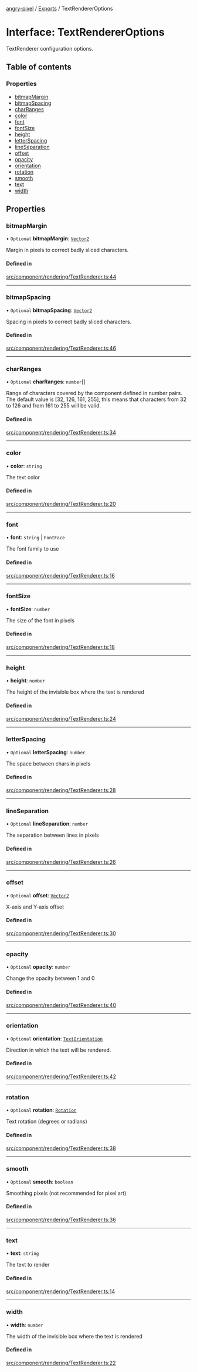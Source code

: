 [angry-pixel](../README.md) / [Exports](../modules.md) / TextRendererOptions

# Interface: TextRendererOptions

TextRenderer configuration options.

## Table of contents

### Properties

- [bitmapMargin](TextRendererOptions.md#bitmapmargin)
- [bitmapSpacing](TextRendererOptions.md#bitmapspacing)
- [charRanges](TextRendererOptions.md#charranges)
- [color](TextRendererOptions.md#color)
- [font](TextRendererOptions.md#font)
- [fontSize](TextRendererOptions.md#fontsize)
- [height](TextRendererOptions.md#height)
- [letterSpacing](TextRendererOptions.md#letterspacing)
- [lineSeparation](TextRendererOptions.md#lineseparation)
- [offset](TextRendererOptions.md#offset)
- [opacity](TextRendererOptions.md#opacity)
- [orientation](TextRendererOptions.md#orientation)
- [rotation](TextRendererOptions.md#rotation)
- [smooth](TextRendererOptions.md#smooth)
- [text](TextRendererOptions.md#text)
- [width](TextRendererOptions.md#width)

## Properties

### bitmapMargin

• `Optional` **bitmapMargin**: [`Vector2`](../classes/Vector2.md)

Margin in pixels to correct badly sliced characters.

#### Defined in

[src/component/rendering/TextRenderer.ts:44](https://github.com/angry-pixel-studio/angry-pixel-engine/blob/8704b49/src/component/rendering/TextRenderer.ts#L44)

___

### bitmapSpacing

• `Optional` **bitmapSpacing**: [`Vector2`](../classes/Vector2.md)

Spacing in pixels to correct badly sliced characters.

#### Defined in

[src/component/rendering/TextRenderer.ts:46](https://github.com/angry-pixel-studio/angry-pixel-engine/blob/8704b49/src/component/rendering/TextRenderer.ts#L46)

___

### charRanges

• `Optional` **charRanges**: `number`[]

Range of characters covered by the component defined in number pairs.
The default value is [32, 126, 161, 255], this means that characters
from 32 to 126 and from 161 to 255 will be valid.

#### Defined in

[src/component/rendering/TextRenderer.ts:34](https://github.com/angry-pixel-studio/angry-pixel-engine/blob/8704b49/src/component/rendering/TextRenderer.ts#L34)

___

### color

• **color**: `string`

The text color

#### Defined in

[src/component/rendering/TextRenderer.ts:20](https://github.com/angry-pixel-studio/angry-pixel-engine/blob/8704b49/src/component/rendering/TextRenderer.ts#L20)

___

### font

• **font**: `string` \| `FontFace`

The font family to use

#### Defined in

[src/component/rendering/TextRenderer.ts:16](https://github.com/angry-pixel-studio/angry-pixel-engine/blob/8704b49/src/component/rendering/TextRenderer.ts#L16)

___

### fontSize

• **fontSize**: `number`

The size of the font in pixels

#### Defined in

[src/component/rendering/TextRenderer.ts:18](https://github.com/angry-pixel-studio/angry-pixel-engine/blob/8704b49/src/component/rendering/TextRenderer.ts#L18)

___

### height

• **height**: `number`

The height of the invisible box where the text is rendered

#### Defined in

[src/component/rendering/TextRenderer.ts:24](https://github.com/angry-pixel-studio/angry-pixel-engine/blob/8704b49/src/component/rendering/TextRenderer.ts#L24)

___

### letterSpacing

• `Optional` **letterSpacing**: `number`

The space between chars in pixels

#### Defined in

[src/component/rendering/TextRenderer.ts:28](https://github.com/angry-pixel-studio/angry-pixel-engine/blob/8704b49/src/component/rendering/TextRenderer.ts#L28)

___

### lineSeparation

• `Optional` **lineSeparation**: `number`

The separation between lines in pixels

#### Defined in

[src/component/rendering/TextRenderer.ts:26](https://github.com/angry-pixel-studio/angry-pixel-engine/blob/8704b49/src/component/rendering/TextRenderer.ts#L26)

___

### offset

• `Optional` **offset**: [`Vector2`](../classes/Vector2.md)

X-axis and Y-axis offset

#### Defined in

[src/component/rendering/TextRenderer.ts:30](https://github.com/angry-pixel-studio/angry-pixel-engine/blob/8704b49/src/component/rendering/TextRenderer.ts#L30)

___

### opacity

• `Optional` **opacity**: `number`

Change the opacity between 1 and 0

#### Defined in

[src/component/rendering/TextRenderer.ts:40](https://github.com/angry-pixel-studio/angry-pixel-engine/blob/8704b49/src/component/rendering/TextRenderer.ts#L40)

___

### orientation

• `Optional` **orientation**: [`TextOrientation`](../enums/TextOrientation.md)

Direction in which the text will be rendered.

#### Defined in

[src/component/rendering/TextRenderer.ts:42](https://github.com/angry-pixel-studio/angry-pixel-engine/blob/8704b49/src/component/rendering/TextRenderer.ts#L42)

___

### rotation

• `Optional` **rotation**: [`Rotation`](../classes/Rotation.md)

Text rotation (degrees or radians)

#### Defined in

[src/component/rendering/TextRenderer.ts:38](https://github.com/angry-pixel-studio/angry-pixel-engine/blob/8704b49/src/component/rendering/TextRenderer.ts#L38)

___

### smooth

• `Optional` **smooth**: `boolean`

Smoothing pixels (not recommended for pixel art)

#### Defined in

[src/component/rendering/TextRenderer.ts:36](https://github.com/angry-pixel-studio/angry-pixel-engine/blob/8704b49/src/component/rendering/TextRenderer.ts#L36)

___

### text

• **text**: `string`

The text to render

#### Defined in

[src/component/rendering/TextRenderer.ts:14](https://github.com/angry-pixel-studio/angry-pixel-engine/blob/8704b49/src/component/rendering/TextRenderer.ts#L14)

___

### width

• **width**: `number`

The width of the invisible box where the text is rendered

#### Defined in

[src/component/rendering/TextRenderer.ts:22](https://github.com/angry-pixel-studio/angry-pixel-engine/blob/8704b49/src/component/rendering/TextRenderer.ts#L22)
